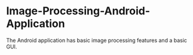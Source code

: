 # Image-Processing-Android-Application
The Android application has basic image processing features and a basic GUI. 
